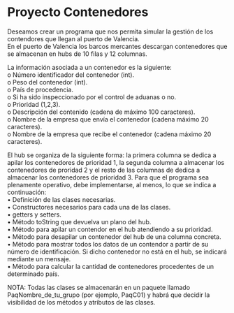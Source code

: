 # Proyecto Contenedores
Deseamos crear un programa que nos permita simular la gestión de los contendores que llegan al puerto de Valencia.  
En el puerto de Valencia los barcos mercantes descargan contenedores que se almacenan en hubs de 10 filas y 12 columnas.

La información asociada a un contenedor es la siguiente:  
o Número identificador del contenedor (int).  
o Peso del contenedor (int).  
o País de procedencia.  
o Si ha sido inspeccionado por el control de aduanas o no.  
o Prioridad (1,2,3).  
o Descripción del contenido (cadena de máximo 100 caracteres).  
o Nombre de la empresa que envía el contenedor (cadena máximo 20 caracteres).  
o Nombre de la empresa que recibe el contenedor (cadena máximo 20 caracteres).  

El hub se organiza de la siguiente forma: la primera columna se dedica a apilar los contenedores de prioridad 1, la segunda columna a almacenar los contenedores de proridad 2 y el resto de las columnas de dedica a almacenar los contenedores de prioridad 3. Para que el programa sea plenamente operativo, debe implementarse, al menos, lo que se indica a continuación:  
• Definición de las clases necesarias.  
• Constructores necesarios para cada una de las clases.  
• getters y setters.  
• Método toString que devuelva un plano del hub.  
• Método para apilar un contendor en el hub atendiendo a su prioridad.  
• Método para desapilar un contenedor del hub de una columna concreta.  
• Método para mostrar todos los datos de un contendor a partir de su número de identificación. Si dicho contenedor no está en el hub, se indicará mediante un mensaje.  
• Método para calcular la cantidad de contenedores procedentes de un determinado país.

NOTA: Todas las clases se almacenarán en un paquete llamado PaqNombre_de_tu_grupo (por ejemplo, PaqC01) y habrá que decidir la visibilidad de los métodos y atributos de las clases.